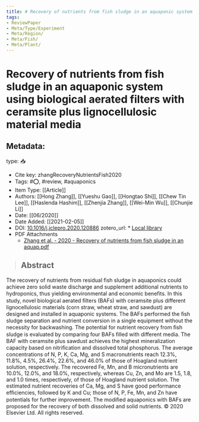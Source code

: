 ```yaml
---
title: # Recovery of nutrients from fish sludge in an aquaponic system using biological aerated filters with ceramsite plus lignocellulosic material media
tags:
- ReviewPaper
- Meta/Type/Experiment
- Meta/Region/
- Meta/Fish/
- Meta/Plant/
---
```


# Recovery of nutrients from fish sludge in an aquaponic system using biological aerated filters with ceramsite plus lignocellulosic material media

## Metadata:

type: 📥
* Cite key: zhangRecoveryNutrientsFish2020
* Tags: #⭕, #review, #aquaponics
* Item Type: [[Article]]
* Authors: [[Hong Zhang]], [[Yueshu Gao]], [[Hongtao Shi]], [[Chew Tin Lee]], [[Haslenda Hashim]], [[Zhenjia Zhang]], [[Wei-Min Wu]], [[Chunjie Li]]
* Date: [[06/2020]]
* Date Added: [[2021-02-05]]
* DOI: [10.1016/j.jclepro.2020.120886](https://doi.org/10.1016/j.jclepro.2020.120886)
zotero_url: * [Local library](zotero://select/items/1_J4KCKZKI)
* PDF Attachments
	- [Zhang et al. - 2020 - Recovery of nutrients from fish sludge in an aquap.pdf](zotero://open-pdf/library/items/QHGUG2XU)

>## Abstract

The recovery of nutrients from residual ﬁsh sludge in aquaponics could achieve zero solid waste discharge and supplement additional nutrients to hydroponics, thus yielding environmental and economic beneﬁts. In this study, novel biological aerated ﬁlters (BAFs) with ceramsite plus different lignocellulosic materials (corn straw, wheat straw, and sawdust) are designed and installed in aquaponic systems. The BAFs performed the ﬁsh sludge separation and nutrient conversion in a single equipment without the necessity for backwashing. The potential for nutrient recovery from ﬁsh sludge is evaluated by comparing four BAFs ﬁlled with different media. The BAF with ceramsite plus sawdust achieves the highest mineralization capacity based on nitriﬁcation and dissolved total phosphorus. The average concentrations of N, P, K, Ca, Mg, and S macronutrients reach 12.3%, 11.8%, 4.5%, 26.4%, 22.6%, and 46.0% of those of Hoagland nutrient solution, respectively. The recovered Fe, Mn, and B micronutrients are 10.0%, 12.0%, and 18.0%, respectively, whereas Cu, Zn, and Mo are 1.5, 1.8, and 1.0 times, respectively, of those of Hoagland nutrient solution. The estimated nutrient recoveries of Ca, Mg, and S have good performance efﬁciencies, followed by K and Cu; those of N, P, Fe, Mn, and Zn have potentials for further improvement. The modiﬁed aquaponics with BAFs are proposed for the recovery of both dissolved and solid nutrients. © 2020 Elsevier Ltd. All rights reserved.


